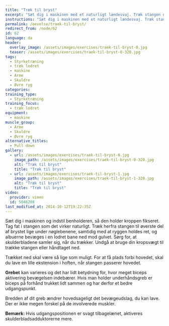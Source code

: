 ```yaml
---
title: "Træk til bryst"
excerpt: "Sæt dig i maskinen med et naturligt lændesvaj. Træk stangen ned til brystet. Kontrolleret tilbage til udgangspositionen."
instructions: "Sæt dig i maskinen med et naturligt lændesvaj. Træk stangen ned til brystet. Kontrolleret tilbage til udgangspositionen."
permalink: /oevelse/traek-til-bryst/
redirect_from: /node/62
id: 62
language: da
header:
  overlay_image: /assets/images/exercises/traek-til-bryst-0.jpg
  teaser: /assets/images/exercises/traek-til-bryst-0-320.jpg
tags:
  - Styrketræning
  - træk lodret
  - maskine
  - Arme
  - Skuldre
  - Øvre ryg
categories:
training_type: 
  - Styrketræning
training_focus: 
  - træk lodret
equipment:
  - maskine
muscle_group:
  - Arme
  - Skuldre
  - Øvre ryg
alternative_titles:
  - Pull down
gallery:
  - url: /assets/images/exercises/traek-til-bryst-0.jpg
    image_path: /assets/images/exercises/traek-til-bryst-0-320.jpg
    alt: "Træk til bryst"
    title: "Træk til bryst"
  - url: /assets/images/exercises/traek-til-bryst-1.jpg
    image_path: /assets/images/exercises/traek-til-bryst-1-320.jpg
    alt: "Træk til bryst"
    title: "Træk til bryst"
video:
  provider: vimeo
  id: 5046208
last_modified_at: 2014-10-12T19:22:35Z
---
```


Sæt dig i maskinen og indstil benholderen, så den holder kroppen fikseret. Tag fat i stangen som det virker naturligt. Træk herfra stangen til øverste del af brystet lige under nøglebenene, samtidig med at ryggen holdes ret, og albuerne bevæges i en lodret bane ned mod gulvet. Sørg for, at skulderbladene samler sig, når du trækker. Undgå at bruge din kropsvægt til trække stangen eller håndtaget ned.

Trækket ned skal være så lige som muligt. For at få plads forbi hovedet, skal du lave en lille ekstension i hoften, når stangen passerer hovedet.

**Grebet** kan varieres og det har lidt betydning for, hvor meget biceps aktivering bevægelsen indebærer. Hvis man holder underhåndsgreb er biceps på forhånd trukket lidt sammen og har derfor et bedre udgangspunkt.

Bredden af dit greb ændrer hovedsageligt det bevægeudslag, du kan lave. Der er ikke megen forskel på de involverede muskler.

**Bemærk:** Hvis udgangspositionen er svagt tilbagelænet, aktiveres skulderbladsadduktorerne mere.

